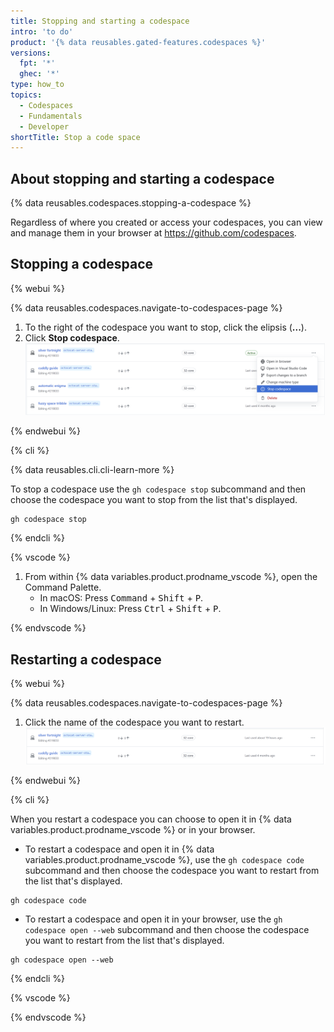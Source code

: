 ```yaml
---
title: Stopping and starting a codespace
intro: 'to do'
product: '{% data reusables.gated-features.codespaces %}'
versions:
  fpt: '*'
  ghec: '*'
type: how_to
topics:
  - Codespaces
  - Fundamentals
  - Developer
shortTitle: Stop a code space
---
```


## About stopping and starting a codespace

{% data reusables.codespaces.stopping-a-codespace %}

Regardless of where you created or access your codespaces, you can view and manage them in your browser at https://github.com/codespaces. 

## Stopping a codespace

 {% webui %}

{% data reusables.codespaces.navigate-to-codespaces-page %}
 1. To the right of the codespace you want to stop, click the elipsis (**...**).
 1. Click **Stop codespace**.
   ![Screenshot of option to stop a codespace](/assets/images/help/codespaces/stop-codespace-webui.png)

 {% endwebui %}


 {% cli %}

 {% data reusables.cli.cli-learn-more %}

 To stop a codespace use the `gh codespace stop` subcommand and then choose the codespace you want to stop from the list that's displayed.

 ```shell{:copy}
 gh codespace stop
 ```

 {% endcli %}


 {% vscode %}

 1. From within {% data variables.product.prodname_vscode %}, open the Command Palette.
    - In macOS: Press <kbd>Command</kbd> + <kbd>Shift</kbd> + <kbd>P</kbd>.
    - In Windows/Linux: Press <kbd>Ctrl</kbd> + <kbd>Shift</kbd> + <kbd>P</kbd>.

 {% endvscode %}


## Restarting a codespace

 {% webui %}

{% data reusables.codespaces.navigate-to-codespaces-page %}
1. Click the name of the codespace you want to restart.
![Screenshot of stopped codespaces](/assets/images/help/codespaces/restart-codespace-webui.png)

 {% endwebui %}

 {% cli %}

When you restart a codespace you can choose to open it in {% data variables.product.prodname_vscode %} or in your browser. 

 - To restart a codespace and open it in {% data variables.product.prodname_vscode %}, use the `gh codespace code` subcommand and then choose the codespace you want to restart from the list that's displayed.

 ```shell{:copy} 
 gh codespace code
 ```

 - To restart a codespace and open it in your browser, use the `gh codespace open --web` subcommand and then choose the codespace you want to restart from the list that's displayed.

 ```shell{:copy}
 gh codespace open --web
 ```

 {% endcli %}


 {% vscode %}

 {% endvscode %}